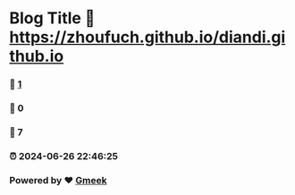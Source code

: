 # Blog Title :link: https://zhoufuch.github.io/diandi.github.io 
### :page_facing_up: [1](https://zhoufuch.github.io/diandi.github.io/tag.html) 
### :speech_balloon: 0 
### :hibiscus: 7 
### :alarm_clock: 2024-06-26 22:46:25 
### Powered by :heart: [Gmeek](https://github.com/Meekdai/Gmeek)
